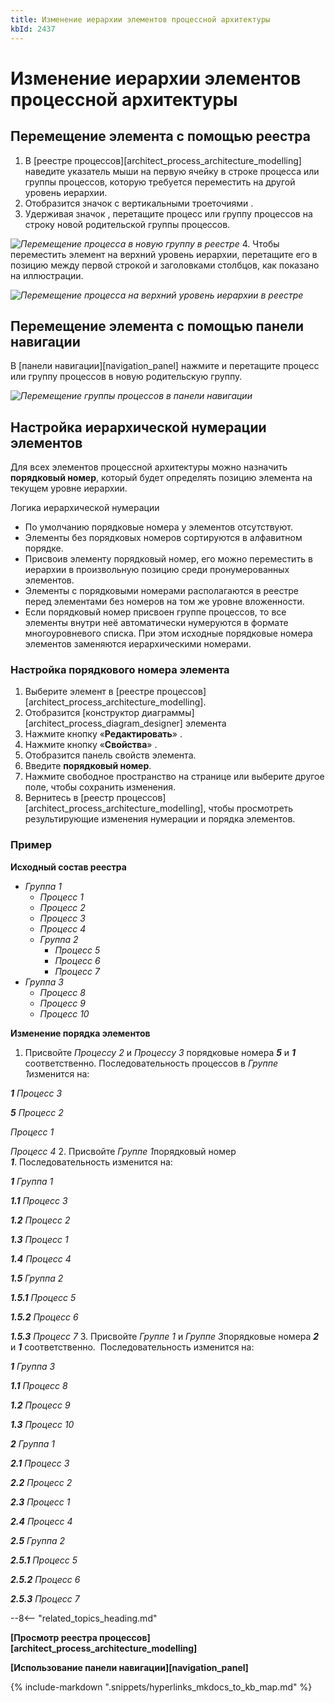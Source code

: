 ```yaml
---
title: Изменение иерархии элементов процессной архитектуры
kbId: 2437
---
```


# Изменение иерархии элементов процессной архитектуры

## Перемещение элемента с помощью реестра

1. В [реестре процессов][architect_process_architecture_modelling] наведите указатель мыши на первую ячейку в строке процесса или группы процессов, которую требуется переместить на другой уровень иерархии.
2. Отобразится значок с вертикальными троеточиями *‌*.
3. Удерживая значок *‌*, перетащите процесс или группу процессов на строку новой родительской группы процессов.

_![Перемещение процесса в новую группу в реестре](https://kb.comindware.ru/assets/process_architecture_modeling_moving_entity_in_registry.png)_
4. Чтобы переместить элемент на верхний уровень иерархии, перетащите его в позицию между первой строкой и заголовками столбцов, как показано на иллюстрации.

_![Перемещение процесса на верхний уровень иерархии в реестре](https://kb.comindware.ru/assets/process_architecture_modeling_moving_entity_in_registry_top_level.png)_

## Перемещение элемента с помощью панели навигации

В [панели навигации][navigation_panel] нажмите и перетащите процесс или группу процессов в новую родительскую группу.

_![Перемещение группы процессов в панели навигации](https://kb.comindware.ru/assets/process_architecture_modeling_moving_entity_in_navigation.png)_

## Настройка иерархической нумерации элементов

Для всех элементов процессной архитектуры можно назначить **порядковый номер**, который будет определять позицию элемента на текущем уровне иерархии.

Логика иерархической нумерации

- По умолчанию порядковые номера у элементов отсутствуют.
- Элементы без порядковых номеров сортируются в алфавитном порядке.
- Присвоив элементу порядковый номер, его можно переместить в иерархии в произвольную позицию среди пронумерованных элементов.
- Элементы с порядковыми номерами располагаются в реестре перед элементами без номеров на том же уровне вложенности.
- Если порядковый номер присвоен группе процессов, то все элементы внутри неё автоматически нумеруются в формате многоуровневого списка. При этом исходные порядковые номера элементов заменяются иерархическими номерами.

### Настройка порядкового номера элемента

1. Выберите элемент в [реестре процессов][architect_process_architecture_modelling].
2. Отобразится [конструктор диаграммы][architect_process_diagram_designer] элемента
3. Нажмите кнопку «**Редактировать**» *‌*.
4. Нажмите кнопку «**Свойства**» *‌*.
5. Отобразится панель свойств элемента.
6. Введите **порядковый номер**.
7. Нажмите свободное пространство на странице или выберите другое поле, чтобы сохранить изменения.
8. Вернитесь в [реестр процессов][architect_process_architecture_modelling], чтобы просмотреть результирующие изменения нумерации и порядка элементов.

### Пример

**Исходный состав реестра**

- *Группа 1*
    - *Процесс 1*
    - *Процесс 2*
    - *Процесс 3*
    - *Процесс 4*
    - *Группа 2*
        - *Процесс 5*
        - *Процесс 6*
        - *Процесс 7*
- *Группа 3*
    - *Процесс 8*
    - *Процесс 9*
    - *Процесс 10*

**Изменение порядка элементов**

1. Присвойте *Процессу 2* и *Процессу 3* порядковые номера ***5*** и ***1*** соответственно. Последовательность процессов в *Группе 1*изменится на:

***1** Процесс 3*

***5** Процесс 2*

*Процесс 1*

*Процесс 4*
2. Присвойте *Группе 1*порядковый номер ***1***. Последовательность изменится на:

***1** Группа 1*

***1.1** Процесс 3*

***1.2** Процесс 2*

***1.3** Процесс 1*

***1.4** Процесс 4*

***1.5** Группа 2*

***1.5.1** Процесс 5*

***1.5.2** Процесс 6*

***1.5.3** Процесс 7*
3. Присвойте *Группе 1* и *Группе 3*порядковые номера ***2*** и ***1*** соответственно.  Последовательность изменится на:

***1** Группа 3*

***1.1** Процесс 8*

***1.2** Процесс 9*

***1.3** Процесс 10*

***2** Группа 1*

***2.1** Процесс 3*

***2.2** Процесс 2*

***2.3** Процесс 1*

***2.4** Процесс 4*

***2.5** Группа 2*

***2.5.1** Процесс 5*

***2.5.2** Процесс 6*

***2.5.3** Процесс 7*

--8<-- "related_topics_heading.md"

**[Просмотр реестра процессов][architect_process_architecture_modelling]**

**[Использование панели навигации][navigation_panel]**

{% include-markdown ".snippets/hyperlinks_mkdocs_to_kb_map.md" %}
